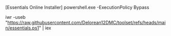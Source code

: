 [Essentials Online Installer]
powershell.exe -ExecutionPolicy Bypass

iwr -useb "https://raw.githubusercontent.com/Delorean12DMC/toolset/refs/heads/main/essentials.ps1" | iex
